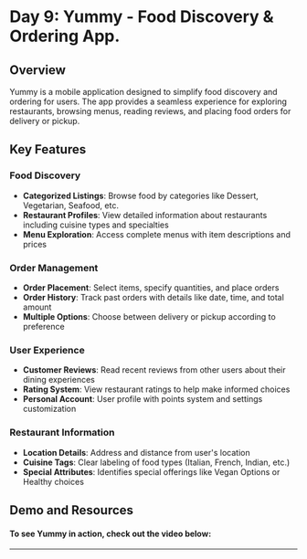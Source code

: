 # Day 9: Yummy - Food Discovery & Ordering App.

## Overview

Yummy is a mobile application designed to simplify food discovery and ordering for users. The app provides a seamless experience for exploring restaurants, browsing menus, reading reviews, and placing food orders for delivery or pickup.

## Key Features

### Food Discovery

- **Categorized Listings**: Browse food by categories like Dessert, Vegetarian, Seafood, etc.
- **Restaurant Profiles**: View detailed information about restaurants including cuisine types and specialties
- **Menu Exploration**: Access complete menus with item descriptions and prices

### Order Management

- **Order Placement**: Select items, specify quantities, and place orders
- **Order History**: Track past orders with details like date, time, and total amount
- **Multiple Options**: Choose between delivery or pickup according to preference

### User Experience

- **Customer Reviews**: Read recent reviews from other users about their dining experiences
- **Rating System**: View restaurant ratings to help make informed choices
- **Personal Account**: User profile with points system and settings customization

### Restaurant Information

- **Location Details**: Address and distance from user's location
- **Cuisine Tags**: Clear labeling of food types (Italian, French, Indian, etc.)
- **Special Attributes**: Identifies special offerings like Vegan Options or Healthy choices

## Demo and Resources

#### To see Yummy in action, check out the video below:

---
